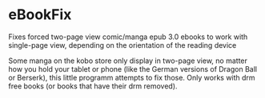# eBookFix
Fixes forced two-page view comic/manga epub 3.0 ebooks to work with single-page view, depending on the orientation of the reading device


Some manga on the kobo store only display in two-page view, no matter how you hold your tablet or phone (like the German versions of Dragon Ball or Berserk), this little programm attempts to fix those. Only works with drm free books (or books that have their drm removed).
